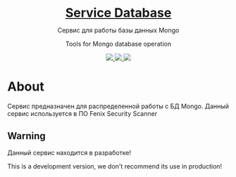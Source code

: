 <h1 align="center" style="border-bottom: none !important; margin-bottom: 5px !important;"><a href="#">Service Database</a></h1>
<p align="center">Сервис для работы базы данных Mongo</p>
<p align="center">
Tools for Mongo database operation
</p>
<p align="center">
  <a href="#">
    <img src="https://img.shields.io/github/license/crocup/Service-Database" />
  </a>
<a href="#">
    <img src="https://img.shields.io/github/last-commit/crocup/Service-Database" />
  </a>
  <a href="#">
    <img src="https://img.shields.io/github/stars/crocup/Service-Database?style=social" />
  </a>
</p>

# About
Сервис предназначен для распределенной работы с БД Mongo.
Данный сервис используется в ПО Fenix Security Scanner

## Warning
Данный сервис находится в разработке!
<p>This is a development version, we don't recommend its use in production!</p>

